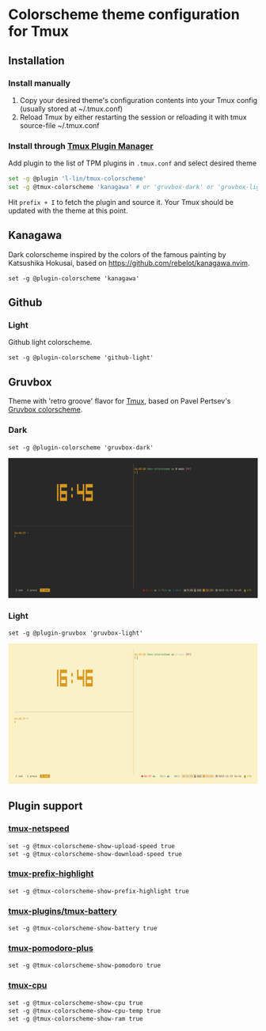 # Colorscheme theme configuration for Tmux


## Installation
### Install manually

1. Copy your desired theme's configuration contents into your Tmux config (usually stored at ~/.tmux.conf)
1. Reload Tmux by either restarting the session or reloading it with tmux source-file ~/.tmux.conf

### Install through [Tmux Plugin Manager](https://github.com/tmux-plugins/tpm)

Add plugin to the list of TPM plugins in `.tmux.conf` and select desired theme

```bash
set -g @plugin 'l-lin/tmux-colorscheme'
set -g @tmux-colorscheme 'kanagawa' # or 'gruvbox-dark' or 'gruvbox-light' or 'github-light'
```

Hit `prefix + I` to fetch the plugin and source it. Your Tmux should be updated with the theme at this point.

## Kanagawa

Dark colorscheme inspired by the colors of the famous painting by Katsushika Hokusai, based on https://github.com/rebelot/kanagawa.nvim.

```tmux
set -g @plugin-colorscheme 'kanagawa'
```

## Github
### Light

Github light colorscheme.

```tmux
set -g @plugin-colorscheme 'github-light'
```

## Gruvbox

Theme with 'retro groove' flavor for [Tmux](https://github.com/tmux/tmux), based on Pavel Pertsev's [Gruvbox colorscheme](https://github.com/morhetz/gruvbox).

### Dark

```tmux
set -g @plugin-colorscheme 'gruvbox-dark'
```

![gruvbox dark](./gruvbox-dark.png)

### Light

```tmux
set -g @plugin-gruvbox 'gruvbox-light'
```

![gruvbox light](./gruvbox-light.png)

## Plugin support
### [tmux-netspeed](https://github.com/wfxr/tmux-net-speed)

```tmux
set -g @tmux-colorscheme-show-upload-speed true
set -g @tmux-colorscheme-show-download-speed true
```

### [tmux-prefix-highlight](https://github.com/tmux-plugins/tmux-prefix-highlight)

```tmux
set -g @tmux-colorscheme-show-prefix-highlight true
```

### [tmux-plugins/tmux-battery](https://github.com/tmux-plugins/tmux-battery)

```tmux
set -g @tmux-colorscheme-show-battery true
```

### [tmux-pomodoro-plus](https://github.com/olimorris/tmux-pomodoro-plus)

```tmux
set -g @tmux-colorscheme-show-pomodoro true
```

### [tmux-cpu](https://github.com/tmux-plugins/tmux-cpu)

```
set -g @tmux-colorscheme-show-cpu true
set -g @tmux-colorscheme-show-cpu-temp true
set -g @tmux-colorscheme-show-ram true
```

